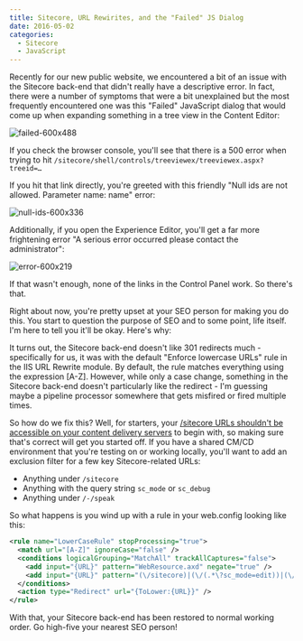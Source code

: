 ```yaml
---
title: Sitecore, URL Rewirites, and the "Failed" JS Dialog
date: 2016-05-02
categories:
  - Sitecore
  - JavaScript
---
```


Recently for our new public website, we encountered a bit of an issue with the Sitecore back-end that didn't really have a descriptive error. In fact, there were a number of symptoms that were a bit unexplained but the most frequently encountered one was this "Failed" JavaScript dialog that would come up when expanding something in a tree view in the Content Editor:

![failed-600x488](/content/images/2018/04/failed-600x488.png)

If you check the browser console, you'll see that there is a 500 error when trying to hit `/sitecore/shell/controls/treeviewex/treeviewex.aspx?treeid=…`

If you hit that link directly, you're greeted with this friendly "Null ids are not allowed. Parameter name: name" error:

![null-ids-600x336](/content/images/2018/04/null-ids-600x336.png)

Additionally, if you open the Experience Editor, you'll get a far more frightening error "A serious error occurred please contact the administrator":

![error-600x219](/content/images/2018/04/error-600x219.png)

If that wasn't enough, none of the links in the Control Panel work. So there's that.

Right about now, you're pretty upset at your SEO person for making you do this. You start to question the purpose of SEO and to some point, life itself. I'm here to tell you it'll be okay. Here's why:

It turns out, the Sitecore back-end doesn't like 301 redirects much - specifically for us, it was with the default "Enforce lowercase URLs" rule in the IIS URL Rewrite module. By default, the rule matches everything using the expression [A-Z]. However, while only a case change, something in the Sitecore back-end doesn't particularly like the redirect - I'm guessing maybe a pipeline processor somewhere that gets misfired or fired multiple times.

So how do we fix this? Well, for starters, your [/sitecore URLs shouldn't be accessible on your content delivery servers](https://doc.sitecore.net/sitecore_experience_platform/setting_up__maintaining/security_hardening/configuring/deny_anonymous_users_access_to_a_folder) to begin with, so making sure that's correct will get you started off. If you have a shared CM/CD environment that you're testing on or working locally, you'll want to add an exclusion filter for a few key Sitecore-related URLs:

- Anything under `/sitecore`
- Anything with the query string `sc_mode` or `sc_debug`
- Anything under `/-/speak`

So what happens is you wind up with a rule in your web.config looking like this:

```xml
<rule name="LowerCaseRule" stopProcessing="true">
  <match url="[A-Z]" ignoreCase="false" />
  <conditions logicalGrouping="MatchAll" trackAllCaptures="false">
    <add input="{URL}" pattern="WebResource.axd" negate="true" />
    <add input="{URL}" pattern="(\/sitecore)|(\/(.*\?sc_mode=edit))|(\/-\/speak)" negate="true" />
  </conditions>
  <action type="Redirect" url="{ToLower:{URL}}" />
</rule>
```

With that, your Sitecore back-end has been restored to normal working order. Go high-five your nearest SEO person!
